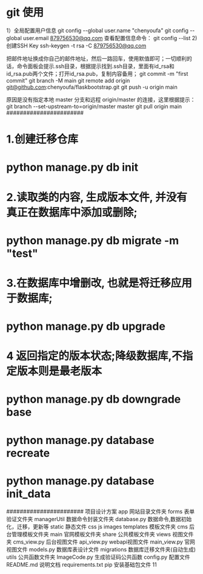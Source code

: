 # git 使用
1）全局配置用户信息
git config --global user.name "chenyoufa"
git config --global user.email 879756530@qq.com
查看配置信息命令：
git config --list
2) 创建SSH Key
ssh-keygen -t rsa -C 879756530@qq.com

把邮件地址换成你自己的邮件地址，然后一路回车，使用默值即可；一切顺利的话，命令面板会提示.ssh目录，根据提示找到.ssh目录，里面有id_rsa和id_rsa.pub两个文件；打开id_rsa.pub，复制内容备用；
git commit -m "first commit"
git branch -M main
git remote add origin git@github.com:chenyoufa/flaskbootstrap.git
git push -u origin main

原因是没有指定本地 master 分支和远程 origin/master 的连接，这里根据提示：
git branch --set-upstream-to=origin/master master
git pull origin main
#######################

# 1.创建迁移仓库
#  python manage.py  db init

# 2.读取类的内容, 生成版本文件, 并没有真正在数据库中添加或删除;
# python manage.py db migrate -m "test"

# 3.在数据库中增删改, 也就是将迁移应用于数据库;
#  python manage.py  db upgrade 

# 4 返回指定的版本状态;降级数据库,不指定版本则是最老版本
#  python manage.py  db downgrade base 

# python manage.py database recreate
# python manage.py database init_data

#######################
项目设计方案
app 网站目录文件夹
    forms 表单验证文件夹
    managerUtil 数据命令封装文件夹
        database.py 数据命令,数据初始化，迁移，更新等
    static 静态文件 css js images
    templates 模板文件夹
        cms  后台管理模板文件夹
        main 官网模板文件夹
        share 公共模板文件夹
    views 视图文件夹
        cms_view.py 后台视图文件
        api_view.py webapi视图文件
        main_view.py 官网视图文件
    models.py 数据库表设计文件
migrations 数据库迁移文件夹(自动生成)
utils 公共函数文件夹
    ImageCode.py 生成验证码公共函数
config.py 配置文件
README.md 说明文档
requirements.txt pip 安装基础包文件
11
